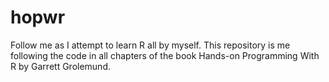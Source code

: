 # hopwr
 Follow me as I attempt to learn R all by myself. This repository is me following the code in all chapters of the book Hands-on Programming With R by Garrett Grolemund.
